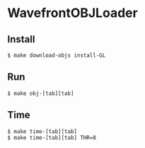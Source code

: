 # WavefrontOBJLoader

## Install

```
$ make download-objs install-GL
```

## Run

```
$ make obj-[tab][tab]
```

## Time
```
$ make time-[tab][tab]
$ make time-[tab][tab] THR=8
```